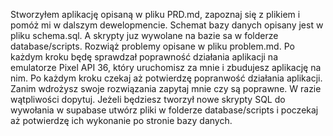 Stworzyłem aplikację opisaną w pliku PRD.md, zapoznaj się z plikiem i pomóż mi w dalszym dewelopmencie. Schemat bazy danych opisany jest w pliku schema.sql. A skrypty juz wywolane na bazie sa w folderze database/scripts. Rozwiąż problemy opisane w pliku problem.md. Po każdym kroku będę sprawdzał poprawność działania aplikacji na emulatorze Pixel API 36, który uruchomisz za mnie i zbudujesz aplikację na nim. Po każdym kroku czekaj aż potwierdzę popranwość działania aplikacji. Zanim wdrożysz swoje rozwiązania zapytaj mnie czy są poprawne. W razie wątpliwości dopytuj. Jeżeli będziesz tworzył nowe skrypty SQL do wywołania w supabase utwórz pliki w folderze database/scripts i poczekaj aż potwierdzę ich wykonanie po stronie bazy danych.
